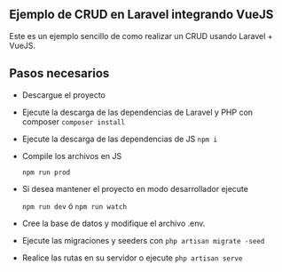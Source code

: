 ## Ejemplo de CRUD en Laravel integrando VueJS

Este es un ejemplo sencillo de como realizar un CRUD usando Laravel + VueJS.

## Pasos necesarios

* Descargue el proyecto
* Ejecute la descarga de las dependencias de Laravel y PHP con composer
	`composer install`

* Ejecute la descarga de las dependencias de JS
	`npm i`

* Compile los archivos en JS

	`npm run prod`

* Si desea mantener el proyecto en modo desarrollador ejecute

	`npm run dev` ó `npm run watch`

* Cree la base de datos y modifique el archivo .env.

* Ejecute las migraciones y seeders con `php artisan migrate -seed`

* Realice las rutas en su servidor o ejecute
	`php artisan serve`
